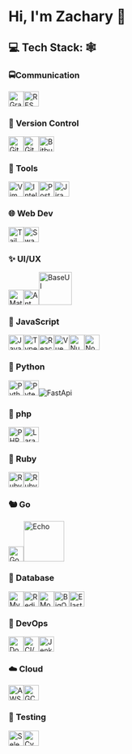 # Hi, I'm Zachary 🐙

## 💻 Tech Stack: 🕸️

### 🚍Communication
<img width="30" alt="GraphQL" title="GraphQL" src="https://raw.githubusercontent.com/marwin1991/profile-technology-icons/refs/heads/main/icons/graphql.png"/><img width="30" alt="REST" title="REST" src="https://raw.githubusercontent.com/marwin1991/profile-technology-icons/refs/heads/main/icons/rest.png"/>

### 🧰 Version Control
<img width="30" alt="Git" title="Git" src="https://raw.githubusercontent.com/marwin1991/profile-technology-icons/refs/heads/main/icons/git.png"><img width="30" alt="Github" title="Github" src="https://raw.githubusercontent.com/marwin1991/profile-technology-icons/refs/heads/main/icons/github.png"><img width="30" alt="Bitbucket" title="Bitbucket" src="https://raw.githubusercontent.com/marwin1991/profile-technology-icons/refs/heads/main/icons/bitbucket.png">

### 🔨 Tools
<img width="30" alt="Vim" title="Vim" src="https://raw.githubusercontent.com/marwin1991/profile-technology-icons/refs/heads/main/icons/vim.png"><img width="30" alt="IntelliJ" title="IntelliJ" src="https://raw.githubusercontent.com/marwin1991/profile-technology-icons/refs/heads/main/icons/intellij.png"><img width="30" alt="Postman" title="Postman" src="https://raw.githubusercontent.com/marwin1991/profile-technology-icons/refs/heads/main/icons/postman.png"><img width="30" alt="Jira" title="Jira" src="https://raw.githubusercontent.com/marwin1991/profile-technology-icons/refs/heads/main/icons/jira.png">

### 🌐 Web Dev
<img width="30" alt="Tailwind CSS" title="Tailwind CSS" src="https://raw.githubusercontent.com/marwin1991/profile-technology-icons/refs/heads/main/icons/tailwind_css.png"><img width="30" alt="Swagger" title="Swagger" src="https://raw.githubusercontent.com/marwin1991/profile-technology-icons/refs/heads/main/icons/swagger.png">

### ✨ UI/UX
<img width="30" alt="Material UI" title="Material UI" src="https://raw.githubusercontent.com/marwin1991/profile-technology-icons/refs/heads/main/icons/material_ui.png"><img width="30" alt="Ant Design" title="" src="https://raw.githubusercontent.com/marwin1991/profile-technology-icons/refs/heads/main/icons/ant_design.png"><img width="65" alt="BaseUI" title="BaseUI" src="https://baseweb.design/_next/static/media/base-web.6a623681.svg">

### 📜 JavaScript
<img width="30" alt="JavaScript" title="JavaScript" src="https://raw.githubusercontent.com/marwin1991/profile-technology-icons/refs/heads/main/icons/javascript.png"><img width="30" alt="TypeScript" title="TypeScript" src="https://raw.githubusercontent.com/marwin1991/profile-technology-icons/refs/heads/main/icons/typescript.png"><img width="30" alt="React" title="React" src="https://raw.githubusercontent.com/marwin1991/profile-technology-icons/refs/heads/main/icons/react.png"><img width="30" alt="Vue" title="Vue" src="https://raw.githubusercontent.com/marwin1991/profile-technology-icons/refs/heads/main/icons/vue_js.png"><img width="30" alt="Nuxt.js" title="Nuxt.js" src="https://raw.githubusercontent.com/marwin1991/profile-technology-icons/refs/heads/main/icons/nuxt_js.png"><img width="30" alt="Node.js" title="Node.js" src="https://raw.githubusercontent.com/marwin1991/profile-technology-icons/refs/heads/main/icons/node_js.png">

### 🐍 Python
<img width="30" alt="Python" title="Python" src="https://raw.githubusercontent.com/marwin1991/profile-technology-icons/refs/heads/main/icons/python.png"><img width="30" alt="Pytest" title="Pytest" src="https://raw.githubusercontent.com/marwin1991/profile-technology-icons/refs/heads/main/icons/pytest.png"><img alt="FastApi" title="FastApi" src="https://img.shields.io/badge/FastAPI-005571?style=for-the-badge&logo=fastapi">

### 🐘 php
<img width="30" alt="PHP" title="PHP" src="https://raw.githubusercontent.com/marwin1991/profile-technology-icons/refs/heads/main/icons/php.png"><img width="30" alt="Laravel" title="Laravel" src="https://raw.githubusercontent.com/marwin1991/profile-technology-icons/refs/heads/main/icons/laravel.png">

### 💎 Ruby
<img width="30" alt="Ruby" title="Ruby" src="https://raw.githubusercontent.com/marwin1991/profile-technology-icons/refs/heads/main/icons/ruby.png"><img width="30" alt="Ruby on Rails" title="Ruby on Rails" src="https://raw.githubusercontent.com/marwin1991/profile-technology-icons/refs/heads/main/icons/ruby_on_rails.png">

### 🐿️ Go
<img width="30" alt="Go" title="Go" src="https://raw.githubusercontent.com/marwin1991/profile-technology-icons/refs/heads/main/icons/go.png"><img width="80" alt="Echo" title="Echo" src="https://echo.labstack.com/img/logo-light.svg">

### 💾 Database
<img width="30" alt="MySql" title="MySql" src="https://raw.githubusercontent.com/marwin1991/profile-technology-icons/refs/heads/main/icons/mysql.png"><img width="30" alt="Redis" title="Redis" src="https://raw.githubusercontent.com/marwin1991/profile-technology-icons/refs/heads/main/icons/redis.png"><img width="30" alt="MongoDB" title="MongoDB" src="https://raw.githubusercontent.com/marwin1991/profile-technology-icons/refs/heads/main/icons/mongodb.png"><img width="30" alt="BigQuery" title="BigQuery" src="https://icon-icons.com/icons2/2699/PNG/96/google_bigquery_logo_icon_168150.png"><img width="30" alt="Elasticsearch" title="Elasticsearch" src="https://raw.githubusercontent.com/marwin1991/profile-technology-icons/refs/heads/main/icons/elasticsearch.png">

### 🤿 DevOps
<img width="30" alt="Docker" title="Docker" src="https://raw.githubusercontent.com/marwin1991/profile-technology-icons/refs/heads/main/icons/docker.png"><img width="30" alt="CI/CD" title="CI/CD" src="https://raw.githubusercontent.com/marwin1991/profile-technology-icons/refs/heads/main/icons/ci_cd.png"><img width="30" alt="Jenkins" title="Jenkins" src="https://raw.githubusercontent.com/marwin1991/profile-technology-icons/refs/heads/main/icons/jenkins.png">

### ☁️ Cloud
<img width="30" alt="AWS" title="AWS" src="https://raw.githubusercontent.com/marwin1991/profile-technology-icons/refs/heads/main/icons/aws.png"><img width="30" alt="GCP" title="GCP" src="https://raw.githubusercontent.com/marwin1991/profile-technology-icons/refs/heads/main/icons/gcp.png">

### 🧪 Testing
<img width="30" alt="Selenium" title="Selenium" src="https://raw.githubusercontent.com/marwin1991/profile-technology-icons/refs/heads/main/icons/selenium.png"><img width="30" alt="Cypress" title="Cypress" src="https://raw.githubusercontent.com/marwin1991/profile-technology-icons/refs/heads/main/icons/cypress.png">
